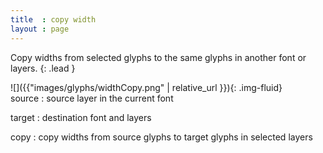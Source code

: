 ```yaml
---
title  : copy width
layout : page
---
```


Copy widths from selected glyphs to the same glyphs in another font or layers.
{: .lead }


<div class='row'>

<div class='col-sm-4' markdown='1'>
![]({{"images/glyphs/widthCopy.png" | relative_url }}){: .img-fluid}
</div>

<div class='col-sm-8' markdown='1'>
source
: source layer in the current font

target
: destination font and layers

copy
: copy widths from source glyphs to target glyphs in selected layers
</div>

</div>
